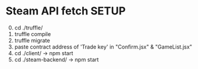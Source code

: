 # Steam API fetch SETUP
0. cd ./truffle/
1. truffle compile
2. truffle migrate
3. paste contract address of 'Trade key' in "Confirm.jsx" & "GameList.jsx"
4. cd ./client/ -> npm start
5. cd ./steam-backend/ -> npm start